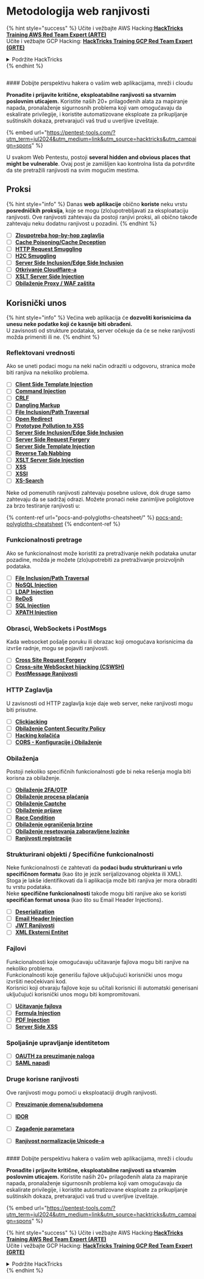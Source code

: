 # Metodologija web ranjivosti

{% hint style="success" %}
Učite i vežbajte AWS Hacking:<img src="/.gitbook/assets/arte.png" alt="" data-size="line">[**HackTricks Training AWS Red Team Expert (ARTE)**](https://training.hacktricks.xyz/courses/arte)<img src="/.gitbook/assets/arte.png" alt="" data-size="line">\
Učite i vežbajte GCP Hacking: <img src="/.gitbook/assets/grte.png" alt="" data-size="line">[**HackTricks Training GCP Red Team Expert (GRTE)**<img src="/.gitbook/assets/grte.png" alt="" data-size="line">](https://training.hacktricks.xyz/courses/grte)

<details>

<summary>Podržite HackTricks</summary>

* Proverite [**planove pretplate**](https://github.com/sponsors/carlospolop)!
* **Pridružite se** 💬 [**Discord grupi**](https://discord.gg/hRep4RUj7f) ili [**telegram grupi**](https://t.me/peass) ili **nas pratite na** **Twitteru** 🐦 [**@hacktricks\_live**](https://twitter.com/hacktricks\_live)**.**
* **Podelite hakerske trikove slanjem PR-ova na** [**HackTricks**](https://github.com/carlospolop/hacktricks) i [**HackTricks Cloud**](https://github.com/carlospolop/hacktricks-cloud) github repozitorijume.

</details>
{% endhint %}

<figure><img src="/.gitbook/assets/pentest-tools.svg" alt=""><figcaption></figcaption></figure>

#### Dobijte perspektivu hakera o vašim web aplikacijama, mreži i cloudu

**Pronađite i prijavite kritične, eksploatabilne ranjivosti sa stvarnim poslovnim uticajem.** Koristite naših 20+ prilagođenih alata za mapiranje napada, pronalaženje sigurnosnih problema koji vam omogućavaju da eskalirate privilegije, i koristite automatizovane eksploate za prikupljanje suštinskih dokaza, pretvarajući vaš trud u uverljive izveštaje.

{% embed url="https://pentest-tools.com/?utm_term=jul2024&utm_medium=link&utm_source=hacktricks&utm_campaign=spons" %}


U svakom Web Pentestu, postoji **several hidden and obvious places that might be vulnerable**. Ovaj post je zamišljen kao kontrolna lista da potvrdite da ste pretražili ranjivosti na svim mogućim mestima.

## Proksi

{% hint style="info" %}
Danas **web** **aplikacije** obično **koriste** neku vrstu **posredničkih** **proksija**, koje se mogu (zlo)upotrebljavati za eksploataciju ranjivosti. Ove ranjivosti zahtevaju da postoji ranjivi proksi, ali obično takođe zahtevaju neku dodatnu ranjivost u pozadini.
{% endhint %}

* [ ] [**Zloupotreba hop-by-hop zaglavlja**](abusing-hop-by-hop-headers.md)
* [ ] [**Cache Poisoning/Cache Deception**](cache-deception/)
* [ ] [**HTTP Request Smuggling**](http-request-smuggling/)
* [ ] [**H2C Smuggling**](h2c-smuggling.md)
* [ ] [**Server Side Inclusion/Edge Side Inclusion**](server-side-inclusion-edge-side-inclusion-injection.md)
* [ ] [**Otkrivanje Cloudflare-a**](../network-services-pentesting/pentesting-web/uncovering-cloudflare.md)
* [ ] [**XSLT Server Side Injection**](xslt-server-side-injection-extensible-stylesheet-language-transformations.md)
* [ ] [**Obilaženje Proxy / WAF zaštita**](proxy-waf-protections-bypass.md)

## **Korisnički unos**

{% hint style="info" %}
Većina web aplikacija će **dozvoliti korisnicima da unesu neke podatke koji će kasnije biti obrađeni.**\
U zavisnosti od strukture podataka, server očekuje da će se neke ranjivosti možda primeniti ili ne.
{% endhint %}

### **Reflektovani vrednosti**

Ako se uneti podaci mogu na neki način odraziti u odgovoru, stranica može biti ranjiva na nekoliko problema.

* [ ] [**Client Side Template Injection**](client-side-template-injection-csti.md)
* [ ] [**Command Injection**](command-injection.md)
* [ ] [**CRLF**](crlf-0d-0a.md)
* [ ] [**Dangling Markup**](dangling-markup-html-scriptless-injection/)
* [ ] [**File Inclusion/Path Traversal**](file-inclusion/)
* [ ] [**Open Redirect**](open-redirect.md)
* [ ] [**Prototype Pollution to XSS**](deserialization/nodejs-proto-prototype-pollution/#client-side-prototype-pollution-to-xss)
* [ ] [**Server Side Inclusion/Edge Side Inclusion**](server-side-inclusion-edge-side-inclusion-injection.md)
* [ ] [**Server Side Request Forgery**](ssrf-server-side-request-forgery/)
* [ ] [**Server Side Template Injection**](ssti-server-side-template-injection/)
* [ ] [**Reverse Tab Nabbing**](reverse-tab-nabbing.md)
* [ ] [**XSLT Server Side Injection**](xslt-server-side-injection-extensible-stylesheet-language-transformations.md)
* [ ] [**XSS**](xss-cross-site-scripting/)
* [ ] [**XSSI**](xssi-cross-site-script-inclusion.md)
* [ ] [**XS-Search**](xs-search/)

Neke od pomenutih ranjivosti zahtevaju posebne uslove, dok druge samo zahtevaju da se sadržaj odrazi. Možete pronaći neke zanimljive poliglotove za brzo testiranje ranjivosti u:

{% content-ref url="pocs-and-polygloths-cheatsheet/" %}
[pocs-and-polygloths-cheatsheet](pocs-and-polygloths-cheatsheet/)
{% endcontent-ref %}

### **Funkcionalnosti pretrage**

Ako se funkcionalnost može koristiti za pretraživanje nekih podataka unutar pozadine, možda je možete (zlo)upotrebiti za pretraživanje proizvoljnih podataka.

* [ ] [**File Inclusion/Path Traversal**](file-inclusion/)
* [ ] [**NoSQL Injection**](nosql-injection.md)
* [ ] [**LDAP Injection**](ldap-injection.md)
* [ ] [**ReDoS**](regular-expression-denial-of-service-redos.md)
* [ ] [**SQL Injection**](sql-injection/)
* [ ] [**XPATH Injection**](xpath-injection.md)

### **Obrasci, WebSockets i PostMsgs**

Kada websocket pošalje poruku ili obrazac koji omogućava korisnicima da izvrše radnje, mogu se pojaviti ranjivosti.

* [ ] [**Cross Site Request Forgery**](csrf-cross-site-request-forgery.md)
* [ ] [**Cross-site WebSocket hijacking (CSWSH)**](websocket-attacks.md)
* [ ] [**PostMessage Ranjivosti**](postmessage-vulnerabilities/)

### **HTTP Zaglavlja**

U zavisnosti od HTTP zaglavlja koje daje web server, neke ranjivosti mogu biti prisutne.

* [ ] [**Clickjacking**](clickjacking.md)
* [ ] [**Obilaženje Content Security Policy**](content-security-policy-csp-bypass/)
* [ ] [**Hacking kolačića**](hacking-with-cookies/)
* [ ] [**CORS - Konfiguracije i Obilaženje**](cors-bypass.md)

### **Obilaženja**

Postoji nekoliko specifičnih funkcionalnosti gde bi neka rešenja mogla biti korisna za obilaženje.

* [ ] [**Obilaženje 2FA/OTP**](2fa-bypass.md)
* [ ] [**Obilaženje procesa plaćanja**](bypass-payment-process.md)
* [ ] [**Obilaženje Captche**](captcha-bypass.md)
* [ ] [**Obilaženje prijave**](login-bypass/)
* [ ] [**Race Condition**](race-condition.md)
* [ ] [**Obilaženje ograničenja brzine**](rate-limit-bypass.md)
* [ ] [**Obilaženje resetovanja zaboravljene lozinke**](reset-password.md)
* [ ] [**Ranjivosti registracije**](registration-vulnerabilities.md)

### **Strukturirani objekti / Specifične funkcionalnosti**

Neke funkcionalnosti će zahtevati da **podaci budu strukturirani u vrlo specifičnom formatu** (kao što je jezik serijalizovanog objekta ili XML). Stoga je lakše identifikovati da li aplikacija može biti ranjiva jer mora obraditi tu vrstu podataka.\
Neke **specifične funkcionalnosti** takođe mogu biti ranjive ako se koristi **specifičan format unosa** (kao što su Email Header Injections).

* [ ] [**Deserialization**](deserialization/)
* [ ] [**Email Header Injection**](email-injections.md)
* [ ] [**JWT Ranjivosti**](hacking-jwt-json-web-tokens.md)
* [ ] [**XML Eksterni Entitet**](xxe-xee-xml-external-entity.md)

### Fajlovi

Funkcionalnosti koje omogućavaju učitavanje fajlova mogu biti ranjive na nekoliko problema.\
Funkcionalnosti koje generišu fajlove uključujući korisnički unos mogu izvršiti neočekivani kod.\
Korisnici koji otvaraju fajlove koje su učitali korisnici ili automatski generisani uključujući korisnički unos mogu biti kompromitovani.

* [ ] [**Učitavanje fajlova**](file-upload/)
* [ ] [**Formula Injection**](formula-csv-doc-latex-ghostscript-injection.md)
* [ ] [**PDF Injection**](xss-cross-site-scripting/pdf-injection.md)
* [ ] [**Server Side XSS**](xss-cross-site-scripting/server-side-xss-dynamic-pdf.md)

### **Spoljašnje upravljanje identitetom**

* [ ] [**OAUTH za preuzimanje naloga**](oauth-to-account-takeover.md)
* [ ] [**SAML napadi**](saml-attacks/)

### **Druge korisne ranjivosti**

Ove ranjivosti mogu pomoći u eksploataciji drugih ranjivosti.

* [ ] [**Preuzimanje domena/subdomena**](domain-subdomain-takeover.md)
* [ ] [**IDOR**](idor.md)
* [ ] [**Zagađenje parametara**](parameter-pollution.md)
* [ ] [**Ranjivost normalizacije Unicode-a**](unicode-injection/)


<figure><img src="/.gitbook/assets/pentest-tools.svg" alt=""><figcaption></figcaption></figure>

#### Dobijte perspektivu hakera o vašim web aplikacijama, mreži i cloudu

**Pronađite i prijavite kritične, eksploatabilne ranjivosti sa stvarnim poslovnim uticajem.** Koristite naših 20+ prilagođenih alata za mapiranje napada, pronalaženje sigurnosnih problema koji vam omogućavaju da eskalirate privilegije, i koristite automatizovane eksploate za prikupljanje suštinskih dokaza, pretvarajući vaš trud u uverljive izveštaje.

{% embed url="https://pentest-tools.com/?utm_term=jul2024&utm_medium=link&utm_source=hacktricks&utm_campaign=spons" %}


{% hint style="success" %}
Učite i vežbajte AWS Hacking:<img src="/.gitbook/assets/arte.png" alt="" data-size="line">[**HackTricks Training AWS Red Team Expert (ARTE)**](https://training.hacktricks.xyz/courses/arte)<img src="/.gitbook/assets/arte.png" alt="" data-size="line">\
Učite i vežbajte GCP Hacking: <img src="/.gitbook/assets/grte.png" alt="" data-size="line">[**HackTricks Training GCP Red Team Expert (GRTE)**<img src="/.gitbook/assets/grte.png" alt="" data-size="line">](https://training.hacktricks.xyz/courses/grte)

<details>

<summary>Podržite HackTricks</summary>

* Proverite [**planove pretplate**](https://github.com/sponsors/carlospolop)!
* **Pridružite se** 💬 [**Discord grupi**](https://discord.gg/hRep4RUj7f) ili [**telegram grupi**](https://t.me/peass) ili **nas pratite na** **Twitteru** 🐦 [**@hacktricks\_live**](https://twitter.com/hacktricks\_live)**.**
* **Podelite hakerske trikove slanjem PR-ova na** [**HackTricks**](https://github.com/carlospolop/hacktricks) i [**HackTricks Cloud**](https://github.com/carlospolop/hacktricks-cloud) github repozitorijume.

</details>
{% endhint %}
